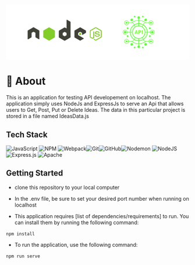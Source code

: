 ![Project Banner](https://github.com/D-Chaney/ideas-api-nodejs-update-file/blob/master/NodeJs_Api_Banner.png?raw=true)

# 📄 About
This is an application for testing API developement on localhost. The application simply uses NodeJs and ExpressJs to serve an Api that allows users to Get, Post, Put or Delete Ideas. The data in this particular project is stored in a file named IdeasData.js

## Tech Stack
 ![JavaScript](https://img.shields.io/badge/javascript-%23323330.svg?style=for-the-badge&logo=javascript&logoColor=%23F7DF1E) ![NPM](https://img.shields.io/badge/NPM-%23CB3837.svg?style=for-the-badge&logo=npm&logoColor=white) ![Webpack](https://img.shields.io/badge/webpack-%238DD6F9.svg?style=for-the-badge&logo=webpack&logoColor=black)![Git](https://img.shields.io/badge/git-%23F05033.svg?style=for-the-badge&logo=git&logoColor=white)![GitHub](https://img.shields.io/badge/github-%23121011.svg?style=for-the-badge&logo=github&logoColor=white)![Nodemon](https://img.shields.io/badge/NODEMON-%23323330.svg?style=for-the-badge&logo=nodemon&logoColor=%BBDEAD) ![NodeJS](https://img.shields.io/badge/node.js-6DA55F?style=for-the-badge&logo=node.js&logoColor=white) ![Express.js](https://img.shields.io/badge/express.js-%23404d59.svg?style=for-the-badge&logo=express&logoColor=%2361DAFB) ![Apache](https://img.shields.io/badge/apache-%23D42029.svg?style=for-the-badge&logo=apache&logoColor=white) 
 

## Getting Started

- clone this repository to your local computer

- In the .env file, be sure to set your desired port number when running on localhost

- This application requires [list of dependencies/requirements] to run. You can install them by running the following command:
```
npm install
```

- To run the application, use the following command:
```
npm run serve
```
